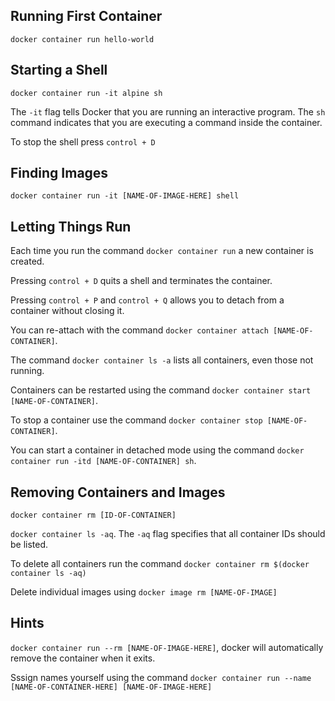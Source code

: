 ## Running First Container
`docker container run hello-world`

## Starting a Shell
`docker container run -it alpine sh`

The `-it` flag tells Docker that you are running an interactive program. 
The `sh` command indicates that you are executing a command inside the container.

To stop the shell press `control + D`

## Finding Images
`docker container run -it [NAME-OF-IMAGE-HERE] shell`

## Letting Things Run
Each time you run the command `docker container run` a new container is created.

Pressing `control + D` quits a shell and terminates the container.

Pressing `control + P` and `control + Q` allows you to detach from a container without closing it. 

You can re-attach with the command `docker container attach [NAME-OF-CONTAINER]`.

The command `docker container ls -a` lists all containers, even those not running.

Containers can be restarted using the command `docker container start [NAME-OF-CONTAINER]`.

To stop a container use the command `docker container stop [NAME-OF-CONTAINER]`.

You can start a container in detached mode using the command `docker container run -itd [NAME-OF-CONTAINER] sh`.

## Removing Containers and Images
`docker container rm [ID-OF-CONTAINER]`

`docker container ls -aq`. The `-aq` flag specifies that all container IDs should be listed.

To delete all containers run the command `docker container rm $(docker container ls -aq)`

Delete individual images using `docker image rm [NAME-OF-IMAGE]`

## Hints
`docker container run --rm [NAME-OF-IMAGE-HERE]`, docker will automatically remove the container when it exits.

Sssign names yourself using the command `docker container run --name [NAME-OF-CONTAINER-HERE] [NAME-OF-IMAGE-HERE]`
